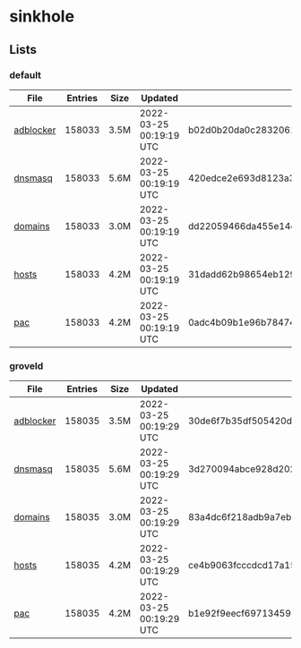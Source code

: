 # sinkhole

## Lists

### default

|File|Entries|Size|Updated|Hash|
|-|-|-|-|-|
|[adblocker](https://raw.githubusercontent.com/groveld/sinkhole/lists/default/adblocker.txt)|158033|3.5M|2022-03-25 00:19:19 UTC|b02d0b20da0c28320610a2aa0e9876f0f3f89274d72956ab080e0c7c5e811eaa|
|[dnsmasq](https://raw.githubusercontent.com/groveld/sinkhole/lists/default/dnsmasq.txt)|158033|5.6M|2022-03-25 00:19:19 UTC|420edce2e693d8123a390cb58bf4f0c16a406fb3e26815b8fcc576571f42c1d7|
|[domains](https://raw.githubusercontent.com/groveld/sinkhole/lists/default/domains.txt)|158033|3.0M|2022-03-25 00:19:19 UTC|dd22059466da455e14e4d8339698a671a9cd1a4d0dedd0558328e61a8ef0426f|
|[hosts](https://raw.githubusercontent.com/groveld/sinkhole/lists/default/hosts.txt)|158033|4.2M|2022-03-25 00:19:19 UTC|31dadd62b98654eb129f8b683cfaeaacf88f664fe4156aa4f80bc7cf19479d60|
|[pac](https://raw.githubusercontent.com/groveld/sinkhole/lists/default/pac.txt)|158033|4.2M|2022-03-25 00:19:19 UTC|0adc4b09b1e96b784746e6279d87f6266d42271fe93647d1c4a6382339e9f165|

### groveld

|File|Entries|Size|Updated|Hash|
|-|-|-|-|-|
|[adblocker](https://raw.githubusercontent.com/groveld/sinkhole/lists/groveld/adblocker.txt)|158035|3.5M|2022-03-25 00:19:29 UTC|30de6f7b35df505420d06974c0584053a22bc2b15ae99ec22366218bf0d5ab03|
|[dnsmasq](https://raw.githubusercontent.com/groveld/sinkhole/lists/groveld/dnsmasq.txt)|158035|5.6M|2022-03-25 00:19:29 UTC|3d270094abce928d20239ed6bd26640b6ffe8862944f9584117eb62bfc6e7b5f|
|[domains](https://raw.githubusercontent.com/groveld/sinkhole/lists/groveld/domains.txt)|158035|3.0M|2022-03-25 00:19:29 UTC|83a4dc6f218adb9a7eba79f638749d9f78dd435b80c3f9d80da047fa967905e0|
|[hosts](https://raw.githubusercontent.com/groveld/sinkhole/lists/groveld/hosts.txt)|158035|4.2M|2022-03-25 00:19:29 UTC|ce4b9063fcccdcd17a155dc1b335757ce2b047d222dbfc9fe495dcd191f130fc|
|[pac](https://raw.githubusercontent.com/groveld/sinkhole/lists/groveld/pac.txt)|158035|4.2M|2022-03-25 00:19:29 UTC|b1e92f9eecf697134594f53eaafb2ab45061b0f7fea0bed28f13c2bfc840f9f0|
